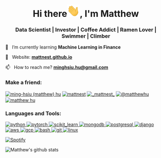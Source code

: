 <h1 align="center">Hi there<img src="https://raw.githubusercontent.com/ABSphreak/ABSphreak/master/gifs/Hi.gif" width="40px" />, I'm Matthew</h1>
<h3 align="center">Data Scientist | Investor | Coffee Addict | Ramen Lover | Swimmer | Climber</h3>

🌱 &nbsp;&nbsp;I’m currently learning **Machine Learning in Finance**

:page_facing_up:&nbsp;&nbsp; Website: <a href="https://mattnest.github.io/" target="_blank">**mattnest.github.io**</a>

📫 &nbsp;&nbsp;How to reach me? **minghsiu.hu@gmail.com**


<p align="left">
<h3 align="left">Make a friend:</h3>
<a href="https://www.linkedin.com/in/ming-hsiu-matthew-hu-4a0357148/" target="_blank"><img align="center" src="https://cdn.jsdelivr.net/npm/simple-icons@3.0.1/icons/linkedin.svg" alt="ming-hsiu (matthew) hu" height="30" width="40" /></a>
<a href="https://kaggle.com/mattnest" target="_blank"><img align="center" src="https://cdn.jsdelivr.net/npm/simple-icons@3.0.1/icons/kaggle.svg" alt="mattnest" height="30" width="40" /></a>
<a href="https://instagram.com/_mattnest_" target="_blank"><img align="center" src="https://cdn.jsdelivr.net/npm/simple-icons@3.0.1/icons/instagram.svg" alt="_mattnest_" height="30" width="40" /></a>
<a href="https://medium.com/@matthewhu" target="_blank"><img align="center" src="https://cdn.jsdelivr.net/npm/simple-icons@3.0.1/icons/medium.svg" alt="@matthewhu" height="30" width="40" /></a>
<a href="https://www.youtube.com/c/matthew hu" target="blank"><img align="center" src="https://cdn.jsdelivr.net/npm/simple-icons@3.0.1/icons/youtube.svg" alt="matthew hu" height="30" width="40" /></a>
</p>

<h3 align="left">Languages and Tools:</h3>
<p align="left"> <a href="https://www.python.org" target="_blank"> <img src="https://devicons.github.io/devicon/devicon.git/icons/python/python-original.svg" alt="python" width="40" height="40"/> </a> <a href="https://pytorch.org/" target="_blank"> <img src="https://www.vectorlogo.zone/logos/pytorch/pytorch-icon.svg" alt="pytorch" width="40" height="40"/> </a> <a href="https://scikit-learn.org/" target="_blank"> <img src="https://upload.wikimedia.org/wikipedia/commons/0/05/Scikit_learn_logo_small.svg" alt="scikit_learn" width="40" height="40"/> </a> <a href="https://www.mongodb.com/" target="_blank"> <img src="https://devicons.github.io/devicon/devicon.git/icons/mongodb/mongodb-original-wordmark.svg" alt="mongodb" width="40" height="40"/> </a> <a href="https://www.postgresql.org" target="_blank"> <img src="https://devicons.github.io/devicon/devicon.git/icons/postgresql/postgresql-original-wordmark.svg" alt="postgresql" width="40" height="40"/> </a> <a href="https://www.djangoproject.com/" target="_blank"> <img src="https://devicons.github.io/devicon/devicon.git/icons/django/django-original.svg" alt="django" width="40" height="40"/> </a>   <a href="https://aws.amazon.com" target="_blank"> <img src="https://devicons.github.io/devicon/devicon.git/icons/amazonwebservices/amazonwebservices-original-wordmark.svg" alt="aws" width="40" height="40"/> </a> <a href="https://cloud.google.com" target="_blank"> <img src="https://www.vectorlogo.zone/logos/google_cloud/google_cloud-icon.svg" alt="gcp" width="40" height="40"/> </a> <a href="https://www.gnu.org/software/bash/" target="_blank"> <img src="https://www.vectorlogo.zone/logos/gnu_bash/gnu_bash-icon.svg" alt="bash" width="40" height="40"/> </a> <a href="https://git-scm.com/" target="_blank"> <img src="https://www.vectorlogo.zone/logos/git-scm/git-scm-icon.svg" alt="git" width="40" height="40"/> </a> <a href="https://www.linux.org/" target="_blank"> <img src="https://devicons.github.io/devicon/devicon.git/icons/linux/linux-original.svg" alt="linux" width="40" height="40"/> </a> </p>

[![Spotify](https://novatorem-chi-mauve.vercel.app/api/spotify)](https://open.spotify.com/user/q3wazyctbsoku5dnplnv4nwuc?si=SM4inunVRj-jXNK65nEdpQ)


![Matthew's github stats](https://github-readme-stats.vercel.app/api?username=mattnest&show_icons=true&theme=onedark)

